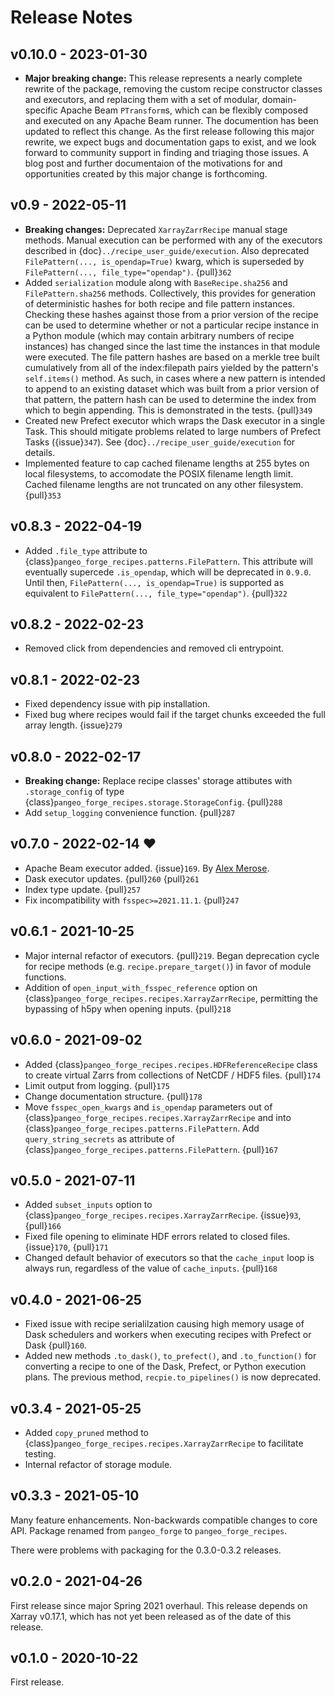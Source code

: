 # Release Notes

## v0.10.0 - 2023-01-30

- **Major breaking change:** This release represents a nearly complete rewrite of
the package, removing the custom recipe constructor classes and executors, and
replacing them with a set of modular, domain-specific Apache Beam `PTransform`s,
which can be flexibly composed and executed on any Apache Beam runner. The documention has
been updated to reflect this change. As the first release following this major
rewrite, we expect bugs and documentation gaps to exist, and we look forward to
community support in finding and triaging those issues. A blog post and further
documentaion of the motivations for and opportunities created by this major
change is forthcoming.

## v0.9 - 2022-05-11

- **Breaking changes:** Deprecated `XarrayZarrRecipe` manual stage methods. Manual execution can be
performed with any of the executors described in {doc}`../recipe_user_guide/execution`. Also deprecated
`FilePattern(..., is_opendap=True)` kwarg, which is superseded by `FilePattern(..., file_type="opendap")`. {pull}`362`
- Added `serialization` module along with `BaseRecipe.sha256` and `FilePattern.sha256` methods.
Collectively, this provides for generation of deterministic hashes for both recipe and file
pattern instances. Checking these hashes against those from a prior version of the recipe can be
used to determine whether or not a particular recipe instance in a Python module (which may
contain arbitrary numbers of recipe instances) has changed since the last time the instances in
that module were executed. The file pattern hashes are based on a merkle tree built cumulatively
from all of the index:filepath pairs yielded by the pattern's `self.items()` method. As such, in
cases where a new pattern is intended to append to an existing dataset which was built from a
prior version of that pattern, the pattern hash can be used to determine the index from which to
begin appending. This is demonstrated in the tests. {pull}`349`
- Created new Prefect executor which wraps the Dask executor in a single Task.
This should mitigate problems related to large numbers of Prefect Tasks ({issue}`347`).
See {doc}`../recipe_user_guide/execution` for details.
- Implemented feature to cap cached filename lengths at 255 bytes on local filesystems, to
accomodate the POSIX filename length limit. Cached filename lengths are not truncated on any other
filesystem. {pull}`353`

## v0.8.3 - 2022-04-19

- Added `.file_type` attribute to {class}`pangeo_forge_recipes.patterns.FilePattern`. This attribute will eventually supercede
`.is_opendap`, which will be deprecated in `0.9.0`. Until then, `FilePattern(..., is_opendap=True)` is supported as equivalent
to `FilePattern(..., file_type="opendap")`. {pull}`322`

## v0.8.2 - 2022-02-23

- Removed click from dependencies and removed cli entrypoint.

## v0.8.1 - 2022-02-23

- Fixed dependency issue with pip installation.
- Fixed bug where recipes would fail if the target chunks exceeded the full
  array length. {issue}`279`

## v0.8.0 - 2022-02-17

- **Breaking change:** Replace recipe classes' storage attibutes with `.storage_config` of type {class}`pangeo_forge_recipes.storage.StorageConfig`. {pull}`288`
- Add `setup_logging` convenience function. {pull}`287`

## v0.7.0 - 2022-02-14 ❤️

- Apache Beam executor added. {issue}`169`. By [Alex Merose](https://github.com/alxmrs).
- Dask executor updates. {pull}`260` {pull}`261`
- Index type update. {pull}`257`
- Fix incompatibility with `fsspec>=2021.11.1`. {pull}`247`

## v0.6.1 - 2021-10-25

- Major internal refactor of executors. {pull}`219`.
  Began deprecation cycle for recipe methods (e.g. `recipe.prepare_target()`) in
  favor of module functions.
- Addition of `open_input_with_fsspec_reference` option on {class}`pangeo_forge_recipes.recipes.XarrayZarrRecipe`,
  permitting the bypassing of h5py when opening inputs. {pull}`218`

## v0.6.0 - 2021-09-02

- Added {class}`pangeo_forge_recipes.recipes.HDFReferenceRecipe` class to create virtual Zarrs from collections of
  NetCDF / HDF5 files. {pull}`174`
- Limit output from logging. {pull}`175`
- Change documentation structure. {pull}`178`
- Move `fsspec_open_kwargs` and `is_opendap` parameters
  out of {class}`pangeo_forge_recipes.recipes.XarrayZarrRecipe` and into
  {class}`pangeo_forge_recipes.patterns.FilePattern`. Add `query_string_secrets`
  as attribute of {class}`pangeo_forge_recipes.patterns.FilePattern`. {pull}`167`

## v0.5.0 - 2021-07-11

- Added `subset_inputs` option to {class}`pangeo_forge_recipes.recipes.XarrayZarrRecipe`. {issue}`93`, {pull}`166`
- Fixed file opening to eliminate HDF errors related to closed files. {issue}`170`, {pull}`171`
- Changed default behavior of executors so that the `cache_input` loop is always
  run, regardless of the value of `cache_inputs`. {pull}`168`

## v0.4.0 - 2021-06-25

- Fixed issue with recipe serialilzation causing high memory usage of Dask schedulers and workers when
  executing recipes with Prefect or Dask {pull}`160`.
- Added new methods `.to_dask()`, `to_prefect()`, and `.to_function()` for converting a recipe
  to one of the Dask, Prefect, or Python execution plans. The previous method, `recpie.to_pipelines()`
  is now deprecated.

## v0.3.4 - 2021-05-25

- Added `copy_pruned` method to {class}`pangeo_forge_recipes.recipes.XarrayZarrRecipe` to facilitate testing.
- Internal refactor of storage module.

## v0.3.3 - 2021-05-10

Many feature enhancements.
Non-backwards compatible changes to core API.
Package renamed from `pangeo_forge` to `pangeo_forge_recipes`.

There were problems with packaging for the 0.3.0-0.3.2 releases.

## v0.2.0 - 2021-04-26

First release since major Spring 2021 overhaul.
This release depends on Xarray v0.17.1, which has not yet been released as of the date of this release.

## v0.1.0 - 2020-10-22

First release.

